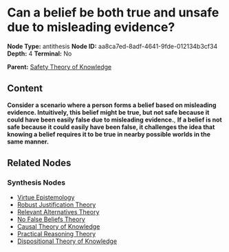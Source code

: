 # Can a belief be both true and unsafe due to misleading evidence?

**Node Type:** antithesis
**Node ID:** aa8ca7ed-8adf-4641-9fde-012134b3cf34
**Depth:** 4
**Terminal:** No

**Parent:** [Safety Theory of Knowledge](safety-theory-of-knowledge-synthesis-bc9616ae-759a-4fba-a51e-fe6c4320cfc5.md)

## Content

**Consider a scenario where a person forms a belief based on misleading evidence. Intuitively, this belief might be true, but not safe because it could have been easily false due to misleading evidence.**, **If a belief is not safe because it could easily have been false, it challenges the idea that knowing a belief requires it to be true in nearby possible worlds in the same manner.**

## Related Nodes

### Synthesis Nodes

- [Virtue Epistemology](virtue-epistemology-synthesis-47f6464e-22cc-4eff-8603-58fd0d827779.md)
- [Robust Justification Theory](robust-justification-theory-synthesis-03d671da-182c-479b-ba65-2b5833d7f3b9.md)
- [Relevant Alternatives Theory](relevant-alternatives-theory-synthesis-d35ed843-6afb-48c5-92d0-90b907503543.md)
- [No False Beliefs Theory](no-false-beliefs-theory-synthesis-2c4dccf0-9d7b-41f1-bf1a-7d826f8a2a9b.md)
- [Causal Theory of Knowledge](causal-theory-of-knowledge-synthesis-d6fe3bfb-6b49-4f44-b61b-152355e9aa05.md)
- [Practical Reasoning Theory](practical-reasoning-theory-synthesis-ca6b170e-524b-4281-a0f4-b555f78a826a.md)
- [Dispositional Theory of Knowledge](dispositional-theory-of-knowledge-synthesis-ae14b3f5-ab95-4ed2-b946-1bda26a2cea0.md)
